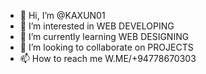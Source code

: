 - 👋 Hi, I’m @KAXUN01
- 👀 I’m interested in WEB DEVELOPING
- 🌱 I’m currently learning WEB DESIGNING
- 💞️ I’m looking to collaborate on PROJECTS
- 📫 How to reach me W.ME/+94778670303

<!---
KAXUN01/KAXUN01 is a ✨ special ✨ repository because its `README.md` (this file) appears on your GitHub profile.
You can click the Preview link to take a look at your changes.
--->

